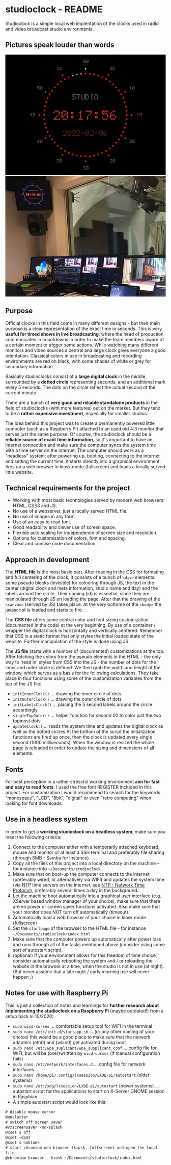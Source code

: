 # studioclock - README

Studioclock is a simple local web implentation of the clocks used in radio and video broadcast studio environments.

## Pictures speak louder than words

![studioclock - animation](_documentation/studioclock_ani2.gif)
![studioclock - in use](_documentation/studioclock_real.jpg)

## Purpose

Official clocks in this field come in many different designs - but their main purpose is a clear representation of the exact time in seconds. This is very **useful for timed shows in live broadcasting**, where the head of production communicates in countdowns in order to make the team members aware of a certain moment to trigger some actions. While watching many different monitors and video sources a central and large clock gives everyone a good orientation. Classical colors in use in broadcasting and recording environments are red on black, with some shades of white or grey for secondary information.

Basically studioclocks consist of a **large digital clock** in the middle, surrounded by a **dotted circle** representing seconds, and an additional mark every 5 seconds. The dots on the circle reflect the actual second of the current minute.

There are a bunch of **very good and reliable standalone products** in the field of studioclocks (with more features) out on the market. But they tend to be a **rather expensive investment**, especially for smaller studios.

The idea behind this project was to create a permanently powered little computer (such as a Raspberry Pi) attached to an used old 4:3 monitor that serves just the same purpose. Of course, the studioclock should be a **reliable source of exact time information**, so it's important to have an internet connection and make sure the computer syncs the system time with a time server on the internet. The computer should work as a "headless" system: after powering up, booting, connecting to the internet and setting the current time, it starts directly into a graphical environment, fires up a web browser in kiosk mode (fullscreen) and loads a locally served little website.

## Technical requirements for the project

- Working with most basic technologies served by modern web browsers: HTML, CSS3 and JS.
- No use of a webserver, just a locally served HTML file.
- No use of images in any form.
- Use of an easy to read font.
- Good readability and clever use of screen space.
- Flexible auto scaling for independence of screen size and resolution.
- Options for customization of colors, font and spacing.
- Clear and concise code documentation.

## Approach in development

The **HTML file** is the most basic part. After reading in the CSS for formating and full centering of the clock, it consists of a bunch of `<div>` elements: some pseudo blocks (invisible) for colouring through JS, the text in the center (digital clock and meta information, studio name and day) and the labels around the circle. Their naming (id) is essential, since they are manipulated through JS on loading the page. After that the drawing of the `<canvas>` (served by JS) takes place. At the very bottome of the `<body>` the javascript is loaded and starts to fire.

The **CSS file** offers some central color and font sizing customization (documented in the code) at the very beginning. By use of a container / wrapper the digital clock is horizontally and vertically centered. Remember that CSS is a static format that only styles the initial loaded state of the website. Further manipulation of the style is done using JS.

The **JS file** starts with a number of (documented) customizations at the top. After fetching the colors from the pseudo elements in the HTML - the only way to 'read in' styles from CSS into the JS - the number of dots for the inner and outer circle is defined. We then grab the width and height of the window, which serves as a basis for the following calculations. They take place in four functions using some of the customization variables from the top of the JS file:
- `initInnerClock()` ... drawing the inner circle of dots
- `initOuterClock()` ... drawing the outer circle of dots
- `initLabelsClock()` ... placing the 5 second labels around the circle accordingly
- `singleTopOuter()` ... helper function for second 00 to color just the two topmost dots
- `updateClock()` ... reads the system time and updates the digital clock as well as the dotted circles 
At the bottom of the script the initialization functions are fired up once, then the clock is updated every single second (1000 milliseconds). When the window is resized the whole page is reloaded in order to update the sizing and dimensions of all elements.

## Fonts

For best perception in a rather stressful working environment **aim for fast and easy to read fonts**. I used the free font REGISTER included in this project. For customization I would recommend to search for the keywords "monospace", "LCD", "8bit", "digital" or even "retro computing" when looking for font downloads.

## Use in a headless system

In order to get a **working studioclock on a headless system**, make sure you meet the following criteria:
1. Connect to the computer either with a temporarily attached keyboard, mouse and monitor or at least a SSH terminal and preferably file sharing (through SMB - Samba for instance).
2. Copy all the files of this project into a local directory on the machine – for instance into `~/Documents/studioclock`
3. Make sure that on boot-up the computer connects to the internet (preferably wired, or alternatively via WIFI) and updates the system time (via NTP time servers on the internet, see [NTP - Network Time Protocol](https://en.wikipedia.org/wiki/Network_Time_Protocol)), preferably several times a day in the background.
4. Let the machine boot automatically into a graphical user interface (e.g. XServer based window manager of your choice), make sure that there are no power or screen saver functions activated. Also make sure that your monitor does NOT turn off automatically (timeout). 
5. Automatically load a web browser of your choice in kiosk mode (fullscreen)
6. Set the `startpage` of the browser to the HTML file - for instance `~/Documents/studioclock/index.html`
7. Make sure that the computer powers up automatically after power loss and runs through all of the tasks mentioned above (consider using some sort of autostart script). 
8. (optional) If your environment allows for this freedom of time choice, consider automatically rebooting the system and / or reloading the website in the browser at a time, when the studio is not in use (at night). (But never assume that a late night / early morning use will never happen ;)

## Notes for use with Raspberry Pi

This is just a collection of notes and learnings for **further research about implementing the studioclock on a Raspberry Pi** (maybe outdated!) from a setup back in 10/2020:
- `sudo wicd-curses` ... comfortable setup tool for WIFI in the terminal
- `sudo nano /etc/init.d/startapp.sh` ... (or any other naming of your choice) this would be a good place to make sure that the network adapters (eth0) and (wlan0) get activated during boot
- `sudo nano /etc/wpa_suplicant/wpa_supplicant.conf` ... config file for WIFI, but will be (over)writtten by `wicd-curses` (if manual configuration fails)
- `sudo nano /etc/network/interfaces.d` ... config file for network interfaces
- `sudo nano /home/pi/.config/lxsession/LXDE-pi/autostart` (older systems)
- `sudo nano /etc/xdg/lxsession/LXDE-pi/autostart` (newer systems) ... autostart script for the applications to start on X-Server GNOME session in Raspbian
- A simple autostart script would look like this:
```
# disable mouse cursor
@unclutter
# switch off screen saver
#@xscreensaver -no-splash  
@xset s off
@xset -dpms
@xset s noblank
# start chromium web browser (kiosk, fullscreen) and open the local file 
@chromium-browser --kiosk ~/Documents/studioclock/index.html 
```